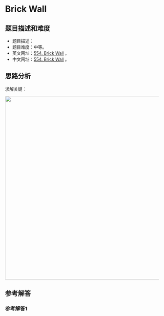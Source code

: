 # Brick Wall

## 题目描述和难度
+ 题目描述：
+ 题目难度：中等。
+ 英文网址：[554. Brick Wall](https://leetcode.com/problems/brick-wall/description/)  。
+ 中文网址：[554. Brick Wall](https://leetcode-cn.com/problems/brick-wall/description/)  。
## 思路分析
求解关键：

<img src="https://liweiwei1419.github.io/images/leetcode-solution/" width="600">

## 参考解答
### 参考解答1

```java

```